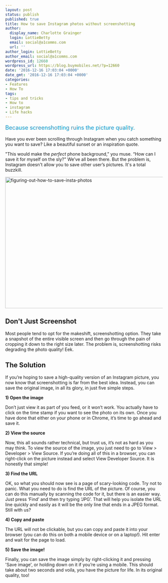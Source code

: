 ```yaml
---
layout: post
status: publish
published: true
title: How to save Instagram photos without screenshotting
author:
  display_name: Charlotte Grainger
  login: LottieBetty
  email: social@a1comms.com
  url: ''
author_login: LottieBetty
author_email: social@a1comms.com
wordpress_id: 12660
wordpress_url: https://blog.buymobiles.net/?p=12660
date: '2016-12-16 17:03:04 +0000'
date_gmt: '2016-12-16 17:03:04 +0000'
categories:
- Features
- How To
tags:
- tips and tricks
- How to
- instagram
- Life hacks
---
```

<p><span class="postStandFirst" style="color: #0896d5; line-height: 26px; font-size: 18px;">Because screenshotting ruins the picture quality.</span></p>
<p>Have you ever been scrolling through Instagram when you catch something you want to save? Like a beautiful sunset or an inspiration quote.</p>
<p>"This would make the <em>perfect </em>phone background,&rdquo; you muse. &ldquo;How can I save it for myself on the sly?" We&rsquo;ve all been there. But the problem is, Instagram doesn't allow you to save other user&rsquo;s pictures. It's a total buzzkill.</p>
<p><img class="aligncenter size-full wp-image-12661" src="https://a1comms-blog-buymobiles.storage.googleapis.com/2016/12/figuring-out-how-to-save-Insta-photos.jpg" alt="figuring-out-how-to-save-insta-photos" width="600" height="420" /></p>
<h2>Don't Just Screenshot</h2>
<p>Most people tend to opt for the makeshift, screenshotting option. They take a snapshot of the entire visible screen and then go through the pain of cropping it down to the right size later. The problem is, screenshotting risks degrading the photo quality! Eek.</p>
<h2>The Solution</h2>
<p>If you&rsquo;re hoping to save a high-quality version of an Instagram picture, you now know that screenshotting is far from the best idea. Instead, you can save the original image, in all its glory, in just five simple steps.</p>
<p><strong>1) Open the image</strong></p>
<p>Don&rsquo;t just view it as part of you feed, or it won&rsquo;t work. You actually have to click on the time stamp if you want to see the photo on its own. Once you have done that either on your phone or in Chrome, it&rsquo;s time to go ahead and save it.</p>
<p><strong>2) View the source</strong></p>
<p>Now, this all sounds rather technical, but trust us, it&rsquo;s not as hard as you may think. To view the source of the image, you just need to go to View > Developer > View Source. If you&rsquo;re doing all of this in a browser, you can right-click on the picture instead and select View Developer Source. It is honestly that simple!</p>
<p><strong>3) Find the URL</strong></p>
<p>OK, so what you should now see is a page of scary-looking code. Try not to panic. What you need to do is find the URL of the picture. Of course, you can do this manually by scanning the code for it, but there is an easier way. Just press &lsquo;Find&rsquo; and then try typing &lsquo;JPG&rsquo;. That will help you isolate the URL line quickly and easily as it will be the only line that ends in a JPEG format. Still with us?</p>
<p><strong>4) Copy and paste</strong></p>
<p>The URL will not be clickable, but you can copy and paste it into your browser (you can do this on both a mobile device or on a laptop!). Hit enter and wait for the page to load.</p>
<p><strong>5) Save the image! </strong></p>
<p>Finally, you can save the image simply by right-clicking it and pressing 'Save image', or holding down on it if you&rsquo;re using a mobile. This should take about two seconds and voila, you have the picture for life. In its original quality, too!</p>
